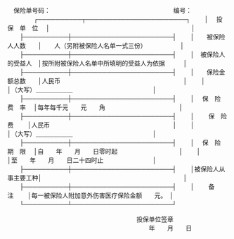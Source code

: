 
 


　保险单号码：　　　　　　　　　　　　　　　　　　　　编号：
　　
　　┌──────────┬───────────────────────┐
　　│　 投　保　单　位　 │　　　　　　　　　　　　　　　　　　　　　　　│
　　├──────────┼───────────────────────┤
　　│　　被保险人人数　　│　　人（另附被保险人名单一式三份）　　　　　　│
　　├──────────┼───────────────────────┤
　　│　被保险人的受益人　│按所附被保险人名单中所填明的受益人为依据　　　│
　　├──────────┼───────────────────────┤
　　│　　保险金额总数　　│人民币　　　　　　　　　　　　　　　　　　　　│
　　│　　　　　　　　　　│（大写）＿＿＿＿＿＿　　　　　　　　　　　　　│
　　├──────────┼───────────────────────┤
　　│　 保　险　费　率　 │每年每千元　　元　　角　　　　　　　　　　　　│
　　├──────────┼───────────────────────┤
　　│　　 保　险　费　　 │人民币　　　　　　　　　　　　　　　　　　　　│
　　│　　　　　　　　　　│（大写）＿＿＿＿＿＿　　　　　　　　　　　　　│
　　├──────────┼───────────────────────┤
　　│　 保　险　期　限　 │自　　年　　月　　日零时起　　　　　　　　　　│
　　│　　　　　　　　　　│至　　年　　月　　日二十四时止　　　　　　　　│
　　├──────────┼───────────────────────┤
　　│被保险人从事主要工种│　　　　　　　　　　　　　　　　　　　　　　　│
　　├──────────┼───────────────────────┤
　　│　　 备　　　注　　 │每一被保险人附加意外伤害医疗保险金额　　元。　│
　　└──────────┴───────────────────────┘
　　

　　　　　　　　　　　　　　　　　　　　　投保单位签章
　　　　　　　　　　　　　　　　　　　　　　　年　　月　　日 


 


 

 
 
 
 
 
  


  
 

  


  


  
 
 
 
 

